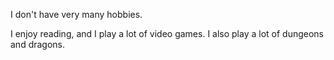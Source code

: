 I don't have very many hobbies.

I enjoy reading, and I play a lot of video games.
I also play a lot of dungeons and dragons.
